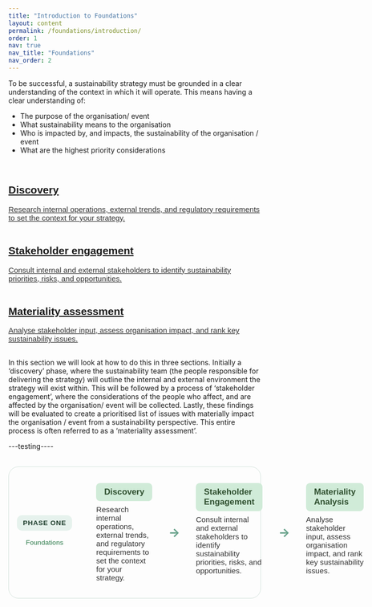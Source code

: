```yaml
---
title: "Introduction to Foundations"
layout: content
permalink: /foundations/introduction/
order: 1
nav: true
nav_title: "Foundations"
nav_order: 2
---
```


To be successful, a sustainability strategy must be grounded in a clear understanding of the context in which it will operate.  This means having a clear understanding of:
-	The purpose of the organisation/ event
-	What sustainability means to the organisation
-	Who is impacted by, and impacts, the sustainability of the organisation / event
-	What are the highest priority considerations

<section class="phase-blocks outlined green">
  <a href="/foundations/discovery/" class="phase-block">
    <h2>Discovery</h2>
    <p>Research internal operations, external trends, and regulatory requirements to set the context for your strategy.</p>
  </a>
  <a href="/foundations/stakeholderEngagement/" class="phase-block">
    <h2>Stakeholder engagement</h2>
    <p>Consult internal and external stakeholders to identify sustainability priorities, risks, and opportunities.</p>
  </a>
  <a href="/foundations/materialityAssessment/" class="phase-block">
    <h2>Materiality assessment</h2>
    <p>Analyse stakeholder input, assess organisation impact, and rank key sustainability issues.</p>
  </a>
</section>

In this section we will look at how to do this in three sections.  Initially a ‘discovery’ phase, where the sustainability team (the people responsible for delivering the strategy) will outline the internal and external environment the strategy will exist within.  This will be followed by a process of ‘stakeholder engagement’, where the considerations of the people who affect, and are affected by the organisation/ event will be collected.  Lastly, these findings will be evaluated to create a prioritised list of issues with materially impact the organisation / event from a sustainability perspective.  This entire process is often referred to as a ‘materiality assessment’.  


---testing----

<div class="phase-diagram-container">
  <div class="phase-sidebar-vertical">
    <div class="phase-label">PHASE ONE</div>
    <div class="phase-step">Foundations</div>
  </div>
  <div class="phase-diagram-horizontal">
    <div class="phase-block current">
      <div class="phase-header">Discovery</div>
      <p>Research internal operations, external trends, and regulatory requirements to set the context for your strategy.</p>
    </div>
    <div class="arrow">&#8594;</div>
    <div class="phase-block">
      <div class="phase-header">Stakeholder Engagement</div>
      <p>Consult internal and external stakeholders to identify sustainability priorities, risks, and opportunities.</p>
    </div>
    <div class="arrow">&#8594;</div>
    <div class="phase-block">
      <div class="phase-header">Materiality Analysis</div>
      <p>Analyse stakeholder input, assess organisation impact, and rank key sustainability issues.</p>
    </div>
  </div>
</div>

<style>
.phase-diagram-container {
  display: flex; /* Main container for sidebar and diagram */
  align-items: stretch; /* Make sidebar and diagram the same height */
  margin: 2rem 0;
  border: 1px solid #d4e3dc;
  border-radius: 20px;
  padding: 1rem;
  gap: 1rem; /* Space between sidebar and diagram */
}

.phase-sidebar-vertical {
  display: flex;
  flex-direction: column; /* Stack "PHASE ONE" and "Foundations" vertically */
  justify-content: center; /* Center them vertically in the sidebar */
  align-items: center; /* Center them horizontally in the sidebar */
  font-family: sans-serif;
  margin-right: 1rem; /* Space between sidebar and diagram */
  flex: 0 0 auto; /* Don't let it grow */
}

.phase-label {
  background: #e6f2ed;
  font-weight: 600;
  font-size: 0.85rem;
  letter-spacing: 0.05em;
  color: #1f3f2e;
  padding: 0.5rem 0.75rem;
  border-radius: 10px;
  margin-bottom: 0.5rem; /* Space between "PHASE ONE" and "Foundations" */
}

.phase-step {
  font-size: 0.85rem;
  color: #2f7c4c;
  font-weight: 500;
  padding: 0.5rem 0.75rem;
  border-radius: 10px;
}

.phase-diagram-horizontal {
  display: flex; /* Layout the process blocks horizontally */
  align-items: stretch; /* Make blocks the same height */
  gap: 1rem; /* Space between the process blocks and arrows */
  flex: 1; /* Allow it to take up remaining space */
  flex-wrap: nowrap;
}

.phase-block {
  background: none;
  padding: 1rem;
  border-radius: 12px;
  border: none;
  flex: 1; /* Each block takes equal width */
  font-family: sans-serif;
  transition: background 0.3s ease;
}

.phase-block.current .phase-header {
  background: #d0ebd8;
}

.phase-header {
  background: #d0ebd8;
  padding: 0.5rem 1rem;
  border-radius: 8px;
  font-weight: 600;
  color: #2f4f2f;
  font-size: 1.05rem;
  margin-bottom: 0.5rem;
}

.phase-block p {
  margin: 0;
  font-size: 0.95rem;
  color: #333;
}

.arrow {
  display: flex;
  align-items: center;
  justify-content: center;
  font-size: 1.5rem;
  flex: 0 0 auto; /* Don't let it grow */
  color: #66a189;
  font-weight: bold;
}

@media (max-width: 768px) {
  .phase-diagram-container {
    flex-direction: column; /* Stack sidebar and diagram vertically on smaller screens */
    gap: 0.5rem;
    padding: 1rem 0.5rem;
  }
  .phase-sidebar-vertical {
    flex-direction: row; /* Layout "PHASE ONE" and "Foundations" horizontally on smaller screens */
    justify-content: center;
    margin-right: 0;
    margin-bottom: 0.5rem;
  }
  .phase-label {
    margin-bottom: 0;
    margin-right: 0.5rem;
  }
  .phase-diagram-horizontal {
    flex-direction: column; /* Stack process blocks vertically on smaller screens */
  }
  .arrow {
    transform: rotate(90deg); /* Rotate arrow for vertical layout */
  }
}
</style>
